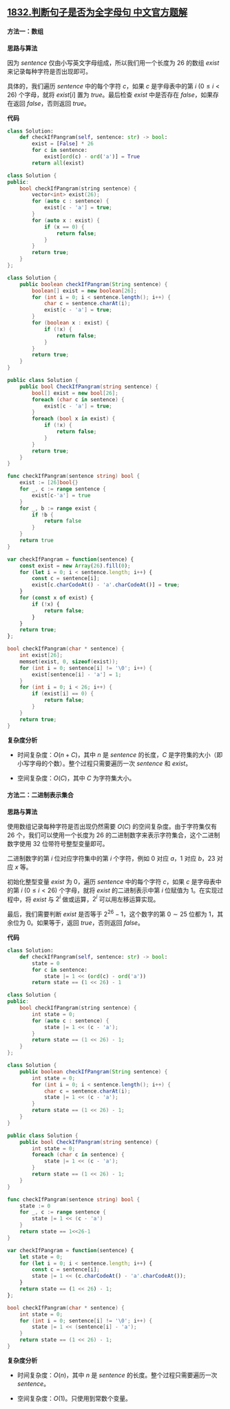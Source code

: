 ## [1832.判断句子是否为全字母句 中文官方题解](https://leetcode.cn/problems/check-if-the-sentence-is-pangram/solutions/100000/pan-duan-ju-zi-shi-fou-wei-quan-zi-mu-ju-xc7a)
#### 方法一：数组

**思路与算法**

因为 $\textit{sentence}$ 仅由小写英文字母组成，所以我们用一个长度为 $26$ 的数组 $\textit{exist}$ 来记录每种字符是否出现即可。

具体的，我们遍历 $\textit{sentence}$ 中的每个字符 $c$，如果 $c$ 是字母表中的第 $i~(0 \le i \lt 26)$ 个字母，就将 $\textit{exist}[i]$ 置为 $\textit{true}$。最后检查 $\textit{exist}$ 中是否存在 $\textit{false}$，如果存在返回 $\textit{false}$，否则返回 $\textit{true}$。

**代码**

```Python [sol1-Python3]
class Solution:
    def checkIfPangram(self, sentence: str) -> bool:
        exist = [False] * 26
        for c in sentence:
            exist[ord(c) - ord('a')] = True
        return all(exist)
```

```C++ [sol1-C++]
class Solution {
public:
    bool checkIfPangram(string sentence) {
        vector<int> exist(26);
        for (auto c : sentence) {
            exist[c - 'a'] = true;
        }
        for (auto x : exist) {
            if (x == 0) {
                return false;
            }
        }
        return true;
    }
};
```

```Java [sol1-Java]
class Solution {
    public boolean checkIfPangram(String sentence) {
        boolean[] exist = new boolean[26];
        for (int i = 0; i < sentence.length(); i++) {
            char c = sentence.charAt(i);
            exist[c - 'a'] = true;
        }
        for (boolean x : exist) {
            if (!x) {
                return false;
            }
        }
        return true;
    }
}
```

```C# [sol1-C#]
public class Solution {
    public bool CheckIfPangram(string sentence) {
        bool[] exist = new bool[26];
        foreach (char c in sentence) {
            exist[c - 'a'] = true;
        }
        foreach (bool x in exist) {
            if (!x) {
                return false;
            }
        }
        return true;
    }
}
```

```go [sol1-Golang]
func checkIfPangram(sentence string) bool {
    exist := [26]bool{}
    for _, c := range sentence {
        exist[c-'a'] = true
    }
    for _, b := range exist {
        if !b {
            return false
        }
    }
    return true
}
```

```JavaScript [sol1-JavaScript]
var checkIfPangram = function(sentence) {
    const exist = new Array(26).fill(0);
    for (let i = 0; i < sentence.length; i++) {
        const c = sentence[i];
        exist[c.charCodeAt() - 'a'.charCodeAt()] = true;
    }
    for (const x of exist) {
        if (!x) {
            return false;
        }
    }
    return true;
};
```

```C [sol1-C]
bool checkIfPangram(char * sentence) {
    int exist[26];
    memset(exist, 0, sizeof(exist));
    for (int i = 0; sentence[i] != '\0'; i++) {
        exist[sentence[i] - 'a'] = 1;
    }
    for (int i = 0; i < 26; i++) {
        if (exist[i] == 0) {
            return false;
        }
    }
    return true;
}
```

**复杂度分析**

- 时间复杂度：$O(n + C)$，其中 $n$ 是 $\textit{sentence}$ 的长度，$C$ 是字符集的大小（即小写字母的个数）。整个过程只需要遍历一次 $\textit{sentence}$ 和 $\textit{exist}$。

- 空间复杂度：$O(C)$，其中 $C$ 为字符集大小。

#### 方法二：二进制表示集合

**思路与算法**

使用数组记录每种字符是否出现仍然需要 $O(C)$ 的空间复杂度。由于字符集仅有 $26$ 个，我们可以使用一个长度为 $26$ 的二进制数字来表示字符集合，这个二进制数字使用 $32$ 位带符号整型变量即可。

二进制数字的第 $i$ 位对应字符集中的第 $i$ 个字符，例如 $0$ 对应 $a$，$1$ 对应 $b$，$23$ 对应 $x$ 等。

初始化整型变量 $\textit{exist}$ 为 $0$，遍历 $\textit{sentence}$ 中的每个字符 $c$，如果 $c$ 是字母表中的第 $i~(0 \le i \lt 26)$ 个字母，就将 $\textit{exist}$ 的二进制表示中第 $i$ 位赋值为 $1$。在实现过程中，将 $exist$ 与 $2^i$ 做或运算，$2^i$ 可以用左移运算实现。

最后，我们需要判断 $\textit{exist}$ 是否等于 $2^{26} - 1$，这个数字的第 $0 \sim 25$ 位都为 $1$，其余位为 $0$。如果等于，返回 $\textit{true}$，否则返回 $\textit{false}$。

**代码**

```Python [sol2-Python3]
class Solution:
    def checkIfPangram(self, sentence: str) -> bool:
        state = 0
        for c in sentence:
            state |= 1 << (ord(c) - ord('a'))
        return state == (1 << 26) - 1
```

```C++ [sol2-C++]
class Solution {
public:
    bool checkIfPangram(string sentence) {
        int state = 0;
        for (auto c : sentence) {
            state |= 1 << (c - 'a');
        }
        return state == (1 << 26) - 1;
    }
};
```

```Java [sol2-Java]
class Solution {
    public boolean checkIfPangram(String sentence) {
        int state = 0;
        for (int i = 0; i < sentence.length(); i++) {
            char c = sentence.charAt(i);
            state |= 1 << (c - 'a');
        }
        return state == (1 << 26) - 1;
    }
}
```

```C# [sol2-C#]
public class Solution {
    public bool CheckIfPangram(string sentence) {
        int state = 0;
        foreach (char c in sentence) {
            state |= 1 << (c - 'a');
        }
        return state == (1 << 26) - 1;
    }
}
```

```go [sol2-Golang]
func checkIfPangram(sentence string) bool {
    state := 0
    for _, c := range sentence {
        state |= 1 << (c - 'a')
    }
    return state == 1<<26-1
}
```

```JavaScript [sol2-JavaScript]
var checkIfPangram = function(sentence) {
    let state = 0;
    for (let i = 0; i < sentence.length; i++) {
        const c = sentence[i];
        state |= 1 << (c.charCodeAt() - 'a'.charCodeAt());
    }
    return state == (1 << 26) - 1;
};
```

```C [sol2-C]
bool checkIfPangram(char * sentence) {
    int state = 0;
    for (int i = 0; sentence[i] != '\0'; i++) {
        state |= 1 << (sentence[i] - 'a');
    }
    return state == (1 << 26) - 1;
}
```

**复杂度分析**

- 时间复杂度：$O(n)$，其中 $n$ 是 $\textit{sentence}$ 的长度。整个过程只需要遍历一次 $\textit{sentence}$。

- 空间复杂度：$O(1)$。只使用到常数个变量。